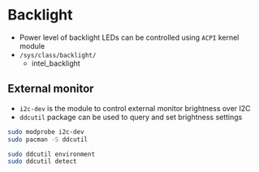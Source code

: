 # Backlight

- Power level of backlight LEDs can be controlled using `ACPI` kernel module
- `/sys/class/backlight/`
  - intel_backlight

## External monitor

- `i2c-dev` is the module to control external monitor brightness over I2C
- `ddcutil` package can be used to query and set brightness settings

```sh
sudo modprobe i2c-dev
sudo pacman -S ddcutil
```

```sh
sudo ddcutil environment
sudo ddcutil detect
```
